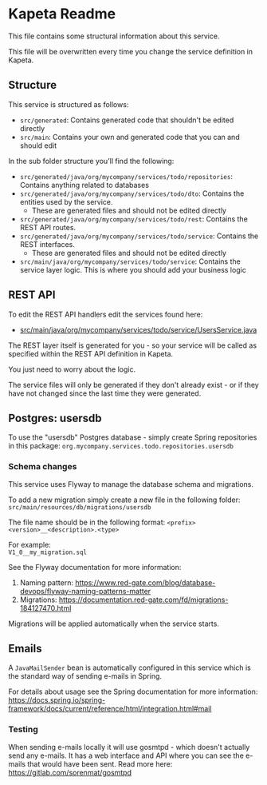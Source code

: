 # Kapeta Readme
This file contains some structural information about this service.

This file will be overwritten every time you change the service definition in Kapeta.

## Structure
This service is structured as follows:
* ```src/generated```: Contains generated code that shouldn't be edited directly
* ```src/main```: Contains your own and generated code that you can and should edit

In the sub folder structure you'll find the following:
* ```src/generated/java/org/mycompany/services/todo/repositories```: Contains anything related to databases
* ```src/generated/java/org/mycompany/services/todo/dto```: Contains the entities used by the service.
  * These are generated files and should not be edited directly
* ```src/generated/java/org/mycompany/services/todo/rest```: Contains the REST API routes.
* ```src/generated/java/org/mycompany/services/todo/service```: Contains the REST interfaces.
  * These are generated files and should not be edited directly
* ```src/main/java/org/mycompany/services/todo/service```: Contains the service layer logic. This is where you should add your business logic

## REST API 
To edit the REST API handlers edit the services found here:
* [src/main/java/org/mycompany/services/todo/service/UsersService.java](src/main/java/org/mycompany/services/todo/service/UsersService.java)

The REST layer itself is generated for you - so your service
will be called as specified within the REST API definition in Kapeta.

You just need to worry about the logic.

The service files will only be generated if they don't already exist - or if they have not
changed since the last time they were generated.

## Postgres: usersdb
To use the "usersdb" Postgres database - simply create Spring 
repositories in this package:
```org.mycompany.services.todo.repositories.usersdb```

### Schema changes
This service uses Flyway to manage the database schema and migrations.

To add a new migration simply create a new file in the following folder:
```src/main/resources/db/migrations/usersdb```

The file name should be in the following format:
```<prefix><version>__<description>.<type>```

For example:  
```V1_0__my_migration.sql```

See the Flyway documentation for more information:
1. Naming pattern: https://www.red-gate.com/blog/database-devops/flyway-naming-patterns-matter
2. Migrations: https://documentation.red-gate.com/fd/migrations-184127470.html

Migrations will be applied automatically when the service starts.



## Emails

A ```JavaMailSender``` bean is automatically configured in this service
which is the standard way of sending e-mails in Spring.

For details about usage see the Spring documentation for more information:
https://docs.spring.io/spring-framework/docs/current/reference/html/integration.html#mail

### Testing
When sending e-mails locally it will use gosmtpd - which doesn't actually send any e-mails. 
It has a web interface and API where you can see the e-mails that would have been sent.
Read more here:
https://gitlab.com/sorenmat/gosmtpd


